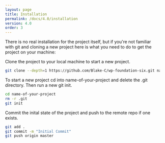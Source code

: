 ```yaml
---
layout: page
title: Installation
permalink: /docs/4.0/installation
version: 4.0
order: 3
---
```


There is no real installation for the project itself, but if you're not familiar with git and cloning a new project here is what you need to do to get the project on your machine:

Clone the project to your local machine to start a new project.

```bash
git clone --depth=1 https://github.com/Blake-C/wp-foundation-six.git name-of-your-project
```

To start a new project cd into name-of-your-project and delete the .git directory. Then run a new git init.

```bash
cd name-of-your-project
rm -r .git
git init
```

Commit the inital state of the project and push to the remote repo if one exists.

```bash
git add .
git commit -m "Initial Commit"
git push origin master
```

